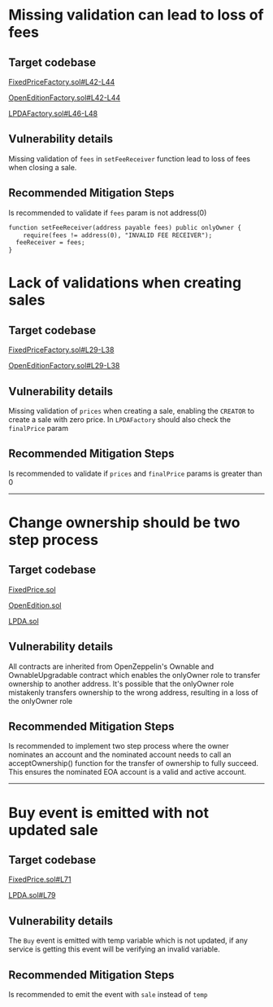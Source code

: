 # Missing validation can lead to loss of fees

## Target codebase

[FixedPriceFactory.sol#L42-L44](https://github.com/code-423n4/2022-12-escher/blob/main/src/minters/FixedPriceFactory.sol#L42-L44)

[OpenEditionFactory.sol#L42-L44](https://github.com/code-423n4/2022-12-escher/blob/main/src/minters/OpenEditionFactory.sol#L42-L44)

[LPDAFactory.sol#L46-L48](https://github.com/code-423n4/2022-12-escher/blob/main/src/minters/LPDAFactory.sol#L46-L48)

## Vulnerability details

Missing validation of `fees` in `setFeeReceiver` function lead to loss of fees when closing a sale.

## Recommended Mitigation Steps

Is recommended to validate if `fees` param is not address(0)

```diff
function setFeeReceiver(address payable fees) public onlyOwner {
	require(fees != address(0), "INVALID FEE RECEIVER");
  feeReceiver = fees;
}
```

# Lack of validations when creating sales

## Target codebase

[FixedPriceFactory.sol#L29-L38](https://github.com/code-423n4/2022-12-escher/blob/main/src/minters/FixedPriceFactory.sol#L29-L38)

[OpenEditionFactory.sol#L29-L38](https://github.com/code-423n4/2022-12-escher/blob/main/src/minters/OpenEditionFactory.sol#L29-L38)

## Vulnerability details

Missing validation of `prices` when creating a sale, enabling the `CREATOR` to create a sale with zero price. In `LPDAFactory` should also check the `finalPrice` param

## Recommended Mitigation Steps

Is recommended to validate if `prices` and `finalPrice` params is greater than 0

---

# Change ownership should be two step process

## Target codebase

[FixedPrice.sol](https://github.com/code-423n4/2022-12-escher/blob/main/src/minters/FixedPrice.sol)

[OpenEdition.sol](https://github.com/code-423n4/2022-12-escher/blob/main/src/minters/OpenEdition.sol)

[LPDA.sol](https://github.com/code-423n4/2022-12-escher/blob/main/src/minters/LPDA.sol)

## Vulnerability details

All contracts are inherited from OpenZeppelin's Ownable and OwnableUpgradable contract which enables the onlyOwner role to transfer ownership to another address. It's possible that the onlyOwner role mistakenly transfers ownership to the wrong address, resulting in a loss of the onlyOwner role

## Recommended Mitigation Steps

Is recommended to implement two step process where the owner nominates an account and the nominated account needs to call an acceptOwnership() function for the transfer of ownership to fully succeed. This ensures the nominated EOA account is a valid and active account.

---

# Buy event is emitted with not updated sale

## Target codebase

[FixedPrice.sol#L71](https://github.com/code-423n4/2022-12-escher/blob/main/src/minters/FixedPrice.sol#L71)

[LPDA.sol#L79](https://github.com/code-423n4/2022-12-escher/blob/main/src/minters/LPDA.sol#L79)

## Vulnerability details

The `Buy` event is emitted with temp variable which is not updated, if any service is getting this event will be verifying an invalid variable.

## Recommended Mitigation Steps

Is recommended to emit the event with `sale` instead of `temp`